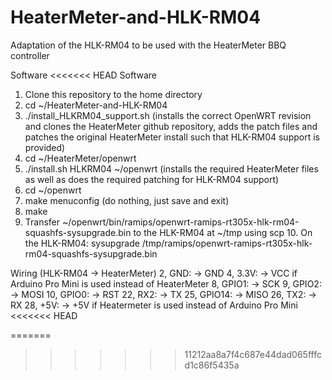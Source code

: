 # HeaterMeter-and-HLK-RM04
Adaptation of the HLK-RM04 to be used with the HeaterMeter BBQ controller

Software
<<<<<<< HEAD
Software
1. Clone this repository to the home directory
2. cd ~/HeaterMeter-and-HLK-RM04
3. ./install_HLKRM04_support.sh (installs the correct OpenWRT revision and clones the HeaterMeter github repository, adds the patch files and patches the original HeaterMeter install such that HLK-RM04 support is provided)
4. cd ~/HeaterMeter/openwrt
5. ./install.sh HLKRM04 ~/openwrt (installs the required HeaterMeter files as well as does the required patching for HLK-RM04 support)
6. cd ~/openwrt
7. make menuconfig (do nothing, just save and exit)
8. make
9. Transfer ~/openwrt/bin/ramips/openwrt-ramips-rt305x-hlk-rm04-squashfs-sysupgrade.bin to the HLK-RM04 at ~/tmp using scp 10. On the HLK-RM04: sysupgrade /tmp/ramips/openwrt-ramips-rt305x-hlk-rm04-squashfs-sysupgrade.bin

Wiring (HLK-RM04 -> HeaterMeter)
2, GND: -> GND
4, 3.3V: -> VCC if Arduino Pro Mini is used instead of HeaterMeter
8, GPIO1: -> SCK
9, GPIO2: -> MOSI
10, GPIO0: -> RST
22, RX2: -> TX
25, GPIO14: -> MISO
26, TX2: -> RX
28, +5V: -> +5V if Heatermeter is used instead of Arduino Pro Mini
<<<<<<< HEAD

=======
>>>>>>> 11212aa8a7f4c687e44dad065fffcd1c86f5435a
